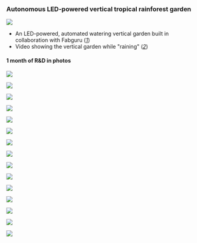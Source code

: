 ### Autonomous LED-powered vertical tropical rainforest garden
![](../media/autonomous_rain_garden_full.jpg)

  - An LED-powered, automated watering vertical garden built in collaboration with Fabguru ([_1_](https://www.fabguru.com/))
  - Video showing the vertical garden while "raining" ([_2_](https://ecodash.ai/images/hack.mp4))

#### 1 month of R&D in photos

![](../media/contact_makerspace.jpg)

![](../media/rendered_design_1.png)

![](../media/rendered_design_2.png)

![](../media/rendered_design_3.png)

![](../media/garden_with_lights.jpg)

![](../media/rain.jpg)

![](../media/steel.jpg)

![](../media/lush.jpg)

![](../media/stack_1.jpg)

![](../media/drawing.jpeg)

![](../media/plant_placement.jpg)

![](../media/plant_list.png)

![](../media/supply.jpg)

![](../media/bud.jpg)

![](../media/bloom.jpg)

